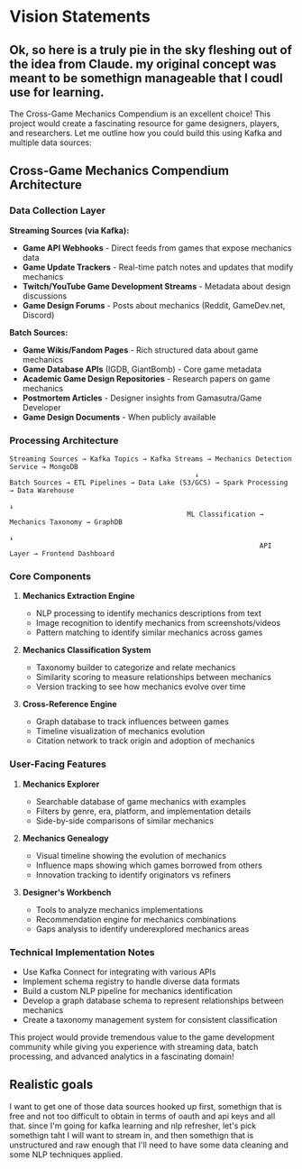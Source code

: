 # Vision Statements

## Ok, so here is a truly pie in the sky fleshing out of the idea from Claude. my original concept was meant to be somethign manageable that I coudl use for learning. 

The Cross-Game Mechanics Compendium is an excellent choice! This project would create a fascinating resource for game designers, players, and researchers. Let me outline how you could build this using Kafka and multiple data sources:

## Cross-Game Mechanics Compendium Architecture

### Data Collection Layer

**Streaming Sources (via Kafka):**
- **Game API Webhooks** - Direct feeds from games that expose mechanics data
- **Game Update Trackers** - Real-time patch notes and updates that modify mechanics
- **Twitch/YouTube Game Development Streams** - Metadata about design discussions
- **Game Design Forums** - Posts about mechanics (Reddit, GameDev.net, Discord)

**Batch Sources:**
- **Game Wikis/Fandom Pages** - Rich structured data about game mechanics
- **Game Database APIs** (IGDB, GiantBomb) - Core game metadata
- **Academic Game Design Repositories** - Research papers on game mechanics
- **Postmortem Articles** - Designer insights from Gamasutra/Game Developer
- **Game Design Documents** - When publicly available

### Processing Architecture

```
Streaming Sources → Kafka Topics → Kafka Streams → Mechanics Detection Service → MongoDB
                                              ↓
Batch Sources → ETL Pipelines → Data Lake (S3/GCS) → Spark Processing → Data Warehouse
                                                                      ↓
                                            ML Classification → Mechanics Taxonomy → GraphDB
                                                                                  ↓
                                                              API Layer → Frontend Dashboard
```

### Core Components

1. **Mechanics Extraction Engine**
   - NLP processing to identify mechanics descriptions from text
   - Image recognition to identify mechanics from screenshots/videos
   - Pattern matching to identify similar mechanics across games

2. **Mechanics Classification System**
   - Taxonomy builder to categorize and relate mechanics
   - Similarity scoring to measure relationships between mechanics
   - Version tracking to see how mechanics evolve over time

3. **Cross-Reference Engine**
   - Graph database to track influences between games
   - Timeline visualization of mechanics evolution
   - Citation network to track origin and adoption of mechanics

### User-Facing Features

1. **Mechanics Explorer**
   - Searchable database of game mechanics with examples
   - Filters by genre, era, platform, and implementation details
   - Side-by-side comparisons of similar mechanics

2. **Mechanics Genealogy**
   - Visual timeline showing the evolution of mechanics
   - Influence maps showing which games borrowed from others
   - Innovation tracking to identify originators vs refiners

3. **Designer's Workbench**
   - Tools to analyze mechanics implementations
   - Recommendation engine for mechanics combinations
   - Gaps analysis to identify underexplored mechanics areas

### Technical Implementation Notes

- Use Kafka Connect for integrating with various APIs
- Implement schema registry to handle diverse data formats
- Build a custom NLP pipeline for mechanics identification
- Develop a graph database schema to represent relationships between mechanics
- Create a taxonomy management system for consistent classification

This project would provide tremendous value to the game development community while giving you experience with streaming data, batch processing, and advanced analytics in a fascinating domain!

## Realistic goals
I want to get one of those data sources hooked up first, somethign that is free and not too difficult to obtain in terms of oauth and api keys and all that. since I'm going for kafka learning and nlp refresher, let's pick somethign taht I will want to stream in, and then somethign that is unstructured and raw enough that I'll need to have some data cleaning and some NLP techniques applied. 